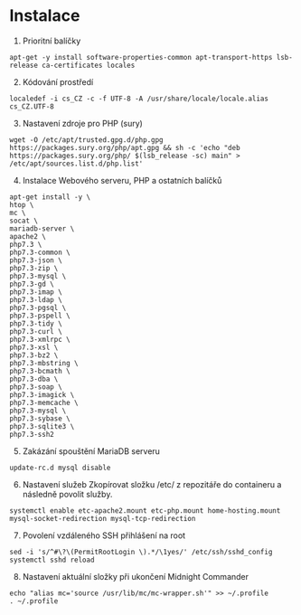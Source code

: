 # Instalace
1. Prioritní balíčky
```
apt-get -y install software-properties-common apt-transport-https lsb-release ca-certificates locales
```

2. Kódování prostředí
```
localedef -i cs_CZ -c -f UTF-8 -A /usr/share/locale/locale.alias cs_CZ.UTF-8
```

3. Nastavení zdroje pro PHP (sury)
```
wget -O /etc/apt/trusted.gpg.d/php.gpg https://packages.sury.org/php/apt.gpg && sh -c 'echo "deb https://packages.sury.org/php/ $(lsb_release -sc) main" > /etc/apt/sources.list.d/php.list'
```

4. Instalace Webového serveru, PHP a ostatních balíčků
```
apt-get install -y \
htop \
mc \
socat \
mariadb-server \
apache2 \
php7.3 \
php7.3-common \
php7.3-json \
php7.3-zip \
php7.3-mysql \
php7.3-gd \
php7.3-imap \
php7.3-ldap \
php7.3-pgsql \
php7.3-pspell \
php7.3-tidy \
php7.3-curl \
php7.3-xmlrpc \
php7.3-xsl \
php7.3-bz2 \
php7.3-mbstring \
php7.3-bcmath \
php7.3-dba \
php7.3-soap \
php7.3-imagick \
php7.3-memcache \
php7.3-mysql \
php7.3-sybase \
php7.3-sqlite3 \
php7.3-ssh2
```

5. Zakázání spouštění MariaDB serveru
```
update-rc.d mysql disable
```

6. Nastavení služeb
Zkopírovat složku /etc/ z repozitáře do containeru a následně povolit služby.
```
systemctl enable etc-apache2.mount etc-php.mount home-hosting.mount mysql-socket-redirection mysql-tcp-redirection
```

7. Povolení vzdáleného SSH přihlášení na root
```
sed -i 's/^#\?\(PermitRootLogin \).*/\1yes/' /etc/ssh/sshd_config
systemctl sshd reload
```

8. Nastavení aktuální složky při ukončení Midnight Commander
```
echo "alias mc='source /usr/lib/mc/mc-wrapper.sh'" >> ~/.profile
. ~/.profile
```
